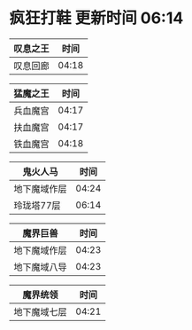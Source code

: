 # 疯狂打鞋 更新时间 06:14

| 叹息之王   | 时间    |
|--------|-------|
| 叹息回廊 | 04:18 |

| 猛魔之王   | 时间    |
|--------|-------|
| 兵血魔宫 | 04:17 |
| 扶血魔宫 | 04:17 |
| 铁血魔宫 | 04:18 |

| 鬼火人马   | 时间    |
|--------|-------|
| 地下魔域作层 | 04:24 |
| 玲珑塔77层 | 06:14 |

| 魔界巨兽   | 时间    |
|--------|-------|
| 地下魔域作层 | 04:23 |
| 地下魔域八导 | 04:23 |

| 魔界统领   | 时间    |
|--------|-------|
| 地下魔域七层 | 04:21 |